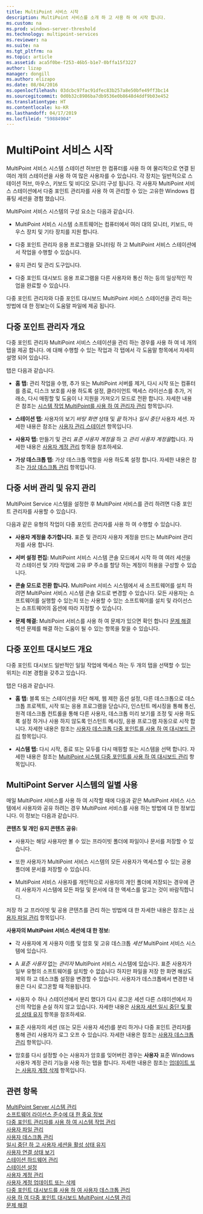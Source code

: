```yaml
---
title: MultiPoint 서비스 시작
description: MultiPoint 서비스를 소개 하 고 사용 하 여 시작 합니다.
ms.custom: na
ms.prod: windows-server-threshold
ms.technology: multipoint-services
ms.reviewer: na
ms.suite: na
ms.tgt_pltfrm: na
ms.topic: article
ms.assetid: aca5f0be-f253-46b5-b1e7-0bffa15f3227
author: lizap
manager: dongill
ms.author: elizapo
ms.date: 08/04/2016
ms.openlocfilehash: 03dcbc97fac91dfec83b257a8e50bfe49ff3bc14
ms.sourcegitcommit: 0d0b32c8986ba7db9536e0b8648d4ddf9b03e452
ms.translationtype: HT
ms.contentlocale: ko-KR
ms.lasthandoff: 04/17/2019
ms.locfileid: "59884904"
---
```

# <a name="getting-started-with-multipoint-services"></a>MultiPoint 서비스 시작
MultiPoint 서비스 시스템 스테이션 허브만 한 컴퓨터를 사용 하 여 물리적으로 연결 된 여러 개의 스테이션을 사용 하 여 많은 사용자를 수 있습니다. 각 장치는 일반적으로 스테이션 허브, 마우스, 키보드 및 비디오 모니터 구성 됩니다. 각 사용자 MultiPoint 서비스 스테이션에서 다중 포인트 관리자를 사용 하 여 관리할 수 있는 고유한 Windows 컴퓨팅 세션을 경험 했습니다.  
  
MultiPoint 서비스 시스템의 구성 요소는 다음과 같습니다.  
  
-   MultiPoint 서비스 시스템 소프트웨어는 컴퓨터에서 여러 대의 모니터, 키보드, 마우스 장치 및 기타 장치를 지원 합니다.  
  
-   다중 포인트 관리자 응용 프로그램을 모니터링 하 고 MultiPoint 서비스 스테이션에서 작업을 수행할 수 있습니다.  
  
-   유지 관리 및 관리 도구입니다.  
  
-   다중 포인트 대시보드 응용 프로그램을 다른 사용자와 통신 하는 등의 일상적인 작업을 완료할 수 있습니다.  
  
다중 포인트 관리자와 다중 포인트 대시보드 MultiPoint 서비스 스테이션을 관리 하는 방법에 대 한 정보는이 도움말 파일에 제공 됩니다.  
  
## <a name="overview-of-multipoint-manager"></a>다중 포인트 관리자 개요  
다중 포인트 관리자 MultiPoint 서비스 스테이션을 관리 하는 경우를 사용 하 여 네 개의 탭을 제공 합니다. 에 대해 수행할 수 있는 작업과 각 탭에서 각 도움말 항목에서 자세히 설명 되어 있습니다.  
  
탭은 다음과 같습니다.  
  
-   **홈 탭:** 관리 작업을 수행, 추가 또는 MultiPoint 서버를 제거, 다시 시작 또는 컴퓨터를 종료, 디스크 보호를 사용 하도록 설정, 클라이언트 액세스 라이선스를 추가, 거래소, 다시 매핑할 및 도움이 나 지원을 가져오기 모드로 전환 합니다. 자세한 내용은 참조는 [시스템 작업 MultiPoint를 사용 하 여 관리자 관리](Manage-System-Tasks-Using-MultiPoint-Manager.md) 항목입니다.  
  
-   **스테이션 탭:** 사용자의 보기 *바탕 화면* 상태 및 *끝* 하거나 *일시 중단* 사용자 세션. 자세한 내용은 참조는 [사용자 관리 스테이션](Manage-User-Stations.md) 항목입니다.  
  
-   **사용자 탭:** 만들기 및 관리 *표준 사용자 계정을* 하 고 *관리 사용자 계정을*합니다. 자세한 내용은 [사용자 계정 관리](Manage-User-Accounts.md) 항목을 참조하세요.  
  
-   **가상 데스크톱 탭:** 가상 데스크톱 역할을 사용 하도록 설정 합니다. 자세한 내용은 참조는 [가상 데스크톱 관리](Manage-Virtual-Desktops.md) 항목입니다.  
  
## <a name="multipoint-server-management-and-maintenance"></a>다중 서버 관리 및 유지 관리  
MultiPoint Service 시스템을 설정한 후 MultiPoint 서비스를 관리 하려면 다중 포인트 관리자를 사용할 수 있습니다.  
  
다음과 같은 유형의 작업이 다중 포인트 관리자를 사용 하 여 수행할 수 있습니다.  
  
-   **사용자 계정을 추가합니다.** 표준 및 관리자 사용자 계정을 만드는 MultiPoint 관리자를 사용 합니다.  
  
-   **서버 설정 편집:** MultiPoint 서비스 시스템 콘솔 모드에서 시작 하 여 여러 세션을 각 스테이션 및 기타 작업에 고유 IP 주소를 할당 하는 계정이 허용을 구성할 수 있습니다.  
  
-   **콘솔 모드로 전환 합니다.** MultiPoint 서비스 시스템에서 새 소프트웨어를 설치 하려면 MultiPoint 서비스 시스템 콘솔 모드로 변경할 수 있습니다. 모든 사용자는 소프트웨어를 실행할 수 있는지 또는 사용할 수 있는 소프트웨어를 설치 및 라이선스는 소프트웨어의 옵션에 따라 지정할 수 있습니다.  
  
-   **문제 해결:** MultiPoint 서비스를 사용 하 여 문제가 있으면 확인 합니다 [문제 해결](Troubleshooting.md) 섹션 문제를 해결 하는 도움이 될 수 있는 항목을 찾을 수 있습니다.  
  
## <a name="overview-of-multipoint-dashboard"></a>다중 포인트 대시보드 개요  
다중 포인트 대시보드 일반적인 일일 작업에 액세스 하는 두 개의 탭을 선택할 수 있는 위치는 리본 경험을 갖추고 있습니다.  
  
탭은 다음과 같습니다.  
  
-   **홈 탭:** 블록 또는 스테이션을 차단 해제, 웹 제한 옵션 설정, 다른 데스크톱으로 데스크톱 프로젝트, 시작 또는 응용 프로그램을 닫습니다, 인스턴트 메시징을 통해 통신, 원격 데스크톱 컨트롤을 통해 다른 사용자, 데스크톱 미리 보기를 조정 및 사용 하도록 설정 하거나 사용 하지 않도록 인스턴트 메시징, 응용 프로그램 자동으로 시작 합니다. 자세한 내용은 참조는 [사용자 데스크톱 다중 포인트를 사용 하 여 대시보드 관리](Manage-User-Desktops-Using-MultiPoint-Dashboard.md) 항목입니다.  
  
-   **시스템 탭:** 다시 시작, 종료 또는 모두를 다시 매핑할 또는 시스템을 선택 합니다. 자세한 내용은 참조는 [MultiPoint 시스템 다중 포인트를 사용 하 여 대시보드 관리](Manage-MultiPoint-Systems-Using-MultiPoint-Dashboard.md) 항목입니다.  
  
## <a name="daily-use-of-your-multipoint-server-system"></a>MultiPoint Server 시스템의 일별 사용  
매일 MultiPoint 서비스를 사용 하 여 시작할 때에 다음과 같은 MultiPoint 서비스 시스템에서 사용자와 공유 하려는 경우 MultiPoint 서비스를 사용 하는 방법에 대 한 정보입니다. 이 정보는 다음과 같습니다.  
  
**콘텐츠 및 개인 유지 콘텐츠 공유:**  
  
-   사용자는 해당 사용자만 볼 수 있는 프라이빗 폴더에 파일이나 문서를 저장할 수 있습니다.  
  
-   또한 사용자가 MultiPoint 서비스 시스템의 모든 사용자가 액세스할 수 있는 공용 폴더에 문서를 저장할 수 있습니다.  
  
-   MultiPoint 서비스 사용자를 개인적으로 사용자의 개인 폴더에 저장되는 경우에 관리 사용자가 시스템에 모든 파일 및 문서에 대 한 액세스를 알고는 것이 바람직합니다.  
  
저장 하 고 프라이빗 및 공용 콘텐츠를 관리 하는 방법에 대 한 자세한 내용은 참조는 [사용자 파일 관리](Manage-User-Files.md) 항목입니다.  
  
**사용자의 MultiPoint 서비스 세션에 대 한 정보:**  
  
-   각 사용자에 게 사용자 이름 및 암호 및 고유 데스크톱 *세션* MultiPoint 서비스 시스템에 있습니다.  
  
-   A *표준 사용자* 없는 *관리자* MultiPoint 서비스 시스템에 있습니다. 표준 사용자가 일부 유형의 소프트웨어를 설치할 수 없습니다 하지만 파일을 저장 한 화면 해상도 제외 하 고 데스크톱 설정을 변경할 수 있습니다. 사용자가 데스크톱에서 변경한 내용은 다시 로그온할 때 적용됩니다.  
  
-   사용자 수 하나 스테이션에서 분리 했다가 다시 로그온 세션 다른 스테이션에서 자신의 작업을 손실 하지 않고 있습니다. 자세한 내용은 [사용자 세션 일시 중단 및 활성 상태 유지](Suspend-and-Leave-User-Session-Active.md) 항목을 참조하세요.  
  
-   표준 사용자의 세션 (또는 모든 사용자 세션)를 분리 하거나 다중 포인트 관리자를 통해 관리 사용자가 로그 오프 수 있습니다. 자세한 내용은 참조는 [사용자 데스크톱 관리](manage-user-desktops-using-multipoint-dashboard.md) 항목입니다.  
  
-   암호를 다시 설정할 수는 사용자가 암호를 잊어버린 경우는 **사용자** 표준 Windows 사용자 계정 관리 기능을 사용 하는 탭을 합니다. 자세한 내용은 참조는 [업데이트 또는 사용자 계정 삭제](Update-or-Delete-a-User-Account.md) 항목입니다.  
  
## <a name="see-also"></a>관련 항목  
[MultiPoint Server 시스템 관리](managing-your-multipoint-services-system.md)  
[소프트웨어 라이선스 준수에 대 한 중요 정보](Important-Information-about-Software-License-Compliance.md)  
[다중 포인트 관리자를 사용 하 여 시스템 작업 관리](Manage-System-Tasks-Using-MultiPoint-Manager.md)  
[사용자 파일 관리](Manage-User-Files.md)  
[사용자 데스크톱 관리](manage-user-desktops-using-multipoint-dashboard.md)  
[일시 중단 하 고 사용자 세션을 활성 상태 유지](Suspend-and-Leave-User-Session-Active.md)  
[사용자 연결 상태 보기](View-User-Connection-Status.md)  
[스테이션 하드웨어 관리](Manage-Station-Hardware.md)  
[스테이션 설정](Set-Up-a-Station.md)  
[사용자 계정 관리](Manage-User-Accounts.md)  
[사용자 계정 업데이트 또는 삭제](Update-or-Delete-a-User-Account.md)  
[다중 포인트 대시보드를 사용 하 여 사용자 데스크톱 관리](Manage-User-Desktops-Using-MultiPoint-Dashboard.md)  
[사용 하 여 다중 포인트 대시보드 MultiPoint 시스템 관리](Manage-MultiPoint-Systems-Using-MultiPoint-Dashboard.md)  
[문제 해결](Troubleshooting.md)    
  
